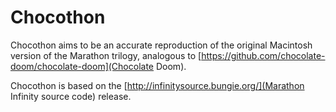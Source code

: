 # Chocothon

Chocothon aims to be an accurate reproduction of the original Macintosh version of the Marathon trilogy, analogous to [https://github.com/chocolate-doom/chocolate-doom](Chocolate Doom).

Chocothon is based on the [http://infinitysource.bungie.org/](Marathon Infinity source code) release.
